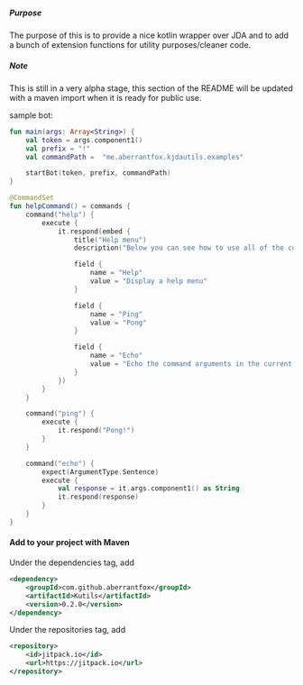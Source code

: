 ##### Purpose
The purpose of this is to provide a nice kotlin wrapper over JDA and to add a bunch of extension functions for utility 
purposes/cleaner code.

##### Note
This is still in a very alpha stage, this section of the README will be updated with a maven import when it is ready 
for public use.

sample bot:
```kotlin
fun main(args: Array<String>) {
    val token = args.component1()
    val prefix = "!"
    val commandPath =  "me.aberrantfox.kjdautils.examples"

    startBot(token, prefix, commandPath)
}

@CommandSet
fun helpCommand() = commands {
    command("help") {
        execute {
            it.respond(embed {
                title("Help menu")
                description("Below you can see how to use all of the commands in this startBot")

                field {
                    name = "Help"
                    value = "Display a help menu"
                }

                field {
                    name = "Ping"
                    value = "Pong"
                }

                field {
                    name = "Echo"
                    value = "Echo the command arguments in the current channel."
                }
            })
        }
    }

    command("ping") {
        execute {
            it.respond("Pong!")
        }
    }

    command("echo") {
        expect(ArgumentType.Sentence)
        execute {
            val response = it.args.component1() as String
            it.respond(response)
        }
    }
}
```


#### Add to your project with Maven
Under the dependencies tag, add

```xml
<dependency>
    <groupId>com.github.aberrantfox</groupId>
    <artifactId>Kutils</artifactId>
    <version>0.2.0</version>
</dependency>
```

Under the repositories tag, add

```xml
<repository>
    <id>jitpack.io</id>
    <url>https://jitpack.io</url>
</repository>
```
